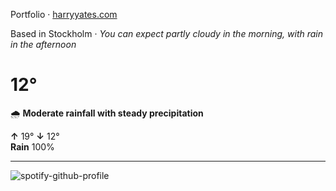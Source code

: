 Portfolio · [harryyates.com](https://harryyates.com)

<!-- WEATHER_START -->
Based in Stockholm · *You can expect partly cloudy in the morning, with rain in the afternoon*

# 12°
🌧️ **Moderate rainfall with steady precipitation**

**↑** 19° **↓** 12°  
**Rain** 100%

---
<!-- WEATHER_END -->

<p align="left">
  <a>
    <img src="https://spotify-github-profile.kittinanx.com/api/view?uid=bigbello&cover_image=true&theme=natemoo-re&show_offline=true&background_color=121212&interchange=false&bar_color=53b14f&bar_color_cover=false" alt="spotify-github-profile">
  </a>
</p>
